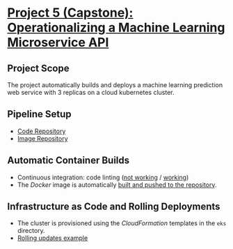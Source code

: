 # [Project 5 (Capstone): Operationalizing a Machine Learning Microservice API](https://github.com/NawfalTachfine/DevOpsCapstone)

## Project Scope
The project automatically builds and deploys a machine learning prediction web service with 3 replicas on a cloud kubernetes cluster.

## Pipeline Setup
+ [Code Repository](https://github.com/NawfalTachfine/DevOpsCapstone)
+ [Image Repository](https://hub.docker.com/repository/docker/nawfaltachfine/ml-microservice)

## Automatic Container Builds
+ Continuous integration: code linting ([not working](assets/1.linter_error.pdf) / [working](2.linter_fix.pdf))
+ The *Docker* image is automatically [built and pushed to the repository](assets/3.successful_deployment.pdf).

## Infrastructure as Code and Rolling Deployments
+ The cluster is provisioned using the *CloudFormation* templates in the `eks` directory.
+ [Rolling updates example](assets/3.successful_deployment.pdf)
